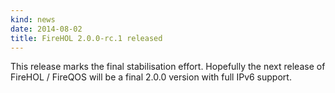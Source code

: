 ```yaml
---
kind: news
date: 2014-08-02
title: FireHOL 2.0.0-rc.1 released
---
```


This release marks the final stabilisation effort. Hopefully the next
release of FireHOL / FireQOS will be a final 2.0.0 version with full
IPv6 support.

